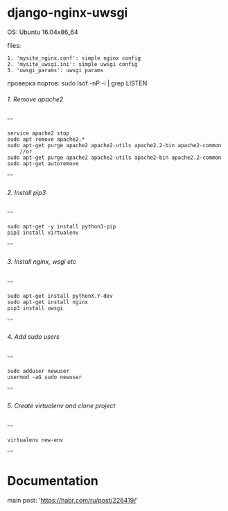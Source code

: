 # django-nginx-uwsgi

OS: Ubuntu 16.04x86_64

files:

    1. 'mysite_nginx.conf': simple nginx config
    2. 'mysite_uwsgi.ini': simple uwsgi config
    3. 'uwsgi_params': uwsgi params



проверка портов: sudo lsof -nP -i | grep LISTEN


###### 1. Remove apache2

'''

    service apache2 stop
    sudo apt remove apache2.*
    sudo apt-get purge apache2 apache2-utils apache2.2-bin apache2-common
        //or
    sudo apt-get purge apache2 apache2-utils apache2-bin apache2.2-common
    sudo apt-get autoremove
    
'''

###### 2. Install pip3

'''

    sudo apt-get -y install python3-pip
    pip3 install virtualenv
    
'''

###### 3. Install nginx, wsgi etc

'''

    sudo apt-get install pythonX.Y-dev
    sudo apt-get install nginx
    pip3 install uwsgi
    
'''

###### 4. Add sudo users

'''

    sudo adduser newuser
    usermod -aG sudo newuser
    
'''

###### 5. Create virtualenv and clone project

'''

    virtualenv new-env

'''

Documentation
=============
main post: 'https://habr.com/ru/post/226419/'


